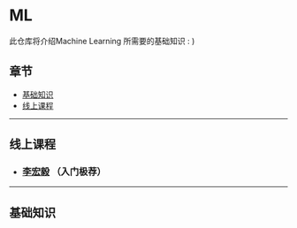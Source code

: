 # ML
此仓库将介绍Machine Learning 所需要的基础知识 : )

## 章节
- [基础知识](#basic)
- [线上课程](#courses)

****
## <div id='courses'>线上课程</div>

- ### [李宏毅](https://www.youtube.com/watch?v=CXgbekl66jc&list=PLJV_el3uVTsPy9oCRY30oBPNLCo89yu49&index=1) （入门极荐）

****
## <div id='basic'>基础知识</div>
